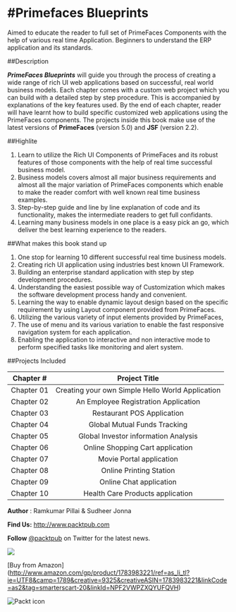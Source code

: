 #Primefaces Blueprints
====================================

Aimed to educate the reader to full set of PrimeFaces Components with the help of various real time Application.
Beginners to understand the ERP application and its standards.

##Description

***PrimeFaces Blueprints*** will guide you through the process of creating a wide range of rich UI web applications based on successful,
real world business models. Each chapter comes with a custom web project  which you can build with a detailed step by step procedure.
This is accompanied by explanations of the key features used.  By the end of each chapter, reader will have learnt how to build specific
customized web applications using the PrimeFaces components. The projects inside this book make use of the latest versions of **PrimeFaces**
(version 5.0) and **JSF** (version 2.2).

##Highlite

1. Learn to utilize the Rich UI Components of PrimeFaces and its robust  features of those components with the help of real time successful business model.
2. Business models covers almost all major business requirements and almost all the major variation of PrimeFaces components
which enable to make the reader comfort with well known real time business examples.
3. Step-by-step guide and line by line explanation of code and its functionality, makes the intermediate readers to get full confidants.
4. Learning many business models in one place is a easy pick an go, which deliver the best learning experience to the readers.

##What makes this book stand up

 1. One stop for learning 10 different successful real time business models.
 2. Creating rich UI application using industries best known UI Framework.
 3. Building an enterprise standard application with step by step development procedures.
 4. Understanding the easiest possible way of Customization which makes the software development process handy and convenient.
 5. Learning the way to enable dynamic layout design based on the specific requirement by using Layout component provided from PrimeFaces.
 6. Utilizing the various variety of input elements provided by PrimeFaces,
 7. The use of menu and its various variation to enable the fast responsive navigation system for each application.
 8. Enabling the application to interactive and non interactive mode to perform specified tasks like monitoring and alert system.


##Projects Included



| Chapter #       |  Project Title                                        |
| :-------------: |  :--------------------------------------------------: |
|   Chapter 01    |	  Creating your own Simple Hello World Application    |
|   Chapter 02	   |   An Employee Registration Application                |
|   Chapter 03	   |   Restaurant POS Application                          |
|   Chapter 04	   |   Global Mutual Funds Tracking                        |
|   Chapter 05	   |   Global Investor information Analysis                |
|   Chapter 06	   |   Online Shopping Cart application                    |
|   Chapter 07	   |   Movie Portal application                            |
|   Chapter 08	   |   Online Printing Station                             |
|   Chapter 09	   |   Online Chat application                             |
|   Chapter 10	   |   Health Care Products application                    |


**Author** : Ramkumar Pillai & Sudheer Jonna

**Find Us:** <http://www.packtpub.com>

**Follow** [@packtpub](http://twitter.com/packtpub) on Twitter for the latest news.

<a href="http://www.amazon.com/gp/product/1783983221/ref=as_li_tl?ie=UTF8&camp=1789&creative=9325&creativeASIN=1783983221&linkCode=as2&tag=smarterscart-20&linkId=NPF2VWPZXQYUFQVH"><img border="0" src="http://ws-na.amazon-adsystem.com/widgets/q?_encoding=UTF8&ASIN=1783983221&Format=_SL250_&ID=AsinImage&MarketPlace=US&ServiceVersion=20070822&WS=1&tag=smarterscart-20" ></a><img src="http://ir-na.amazon-adsystem.com/e/ir?t=smarterscart-20&l=as2&o=1&a=1783983221" width="1" height="1" border="0" alt="" style="border:none !important; margin:0px !important;" />

[Buy from Amazon] (http://www.amazon.com/gp/product/1783983221/ref=as_li_tl?ie=UTF8&camp=1789&creative=9325&creativeASIN=1783983221&linkCode=as2&tag=smarterscart-20&linkId=NPF2VWPZXQYUFQVH)


![Packt icon](http://upload.wikimedia.org/wikipedia/en/2/2a/PacktLogo.jpg)
